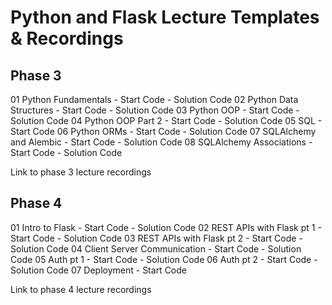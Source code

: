 # Python and Flask Lecture Templates & Recordings

## Phase 3

01 Python Fundamentals - Start Code - Solution Code
02 Python Data Structures - Start Code - Solution Code
03 Python OOP - Start Code - Solution Code
04 Python OOP Part 2 - Start Code - Solution Code
05 SQL - Start Code
06 Python ORMs - Start Code - Solution Code
07 SQLAlchemy and Alembic - Start Code - Solution Code
08 SQLAlchemy Associations - Start Code - Solution Code

Link to phase 3 lecture recordings

## Phase 4

01 Intro to Flask - Start Code - Solution Code
02 REST APIs with Flask pt 1 - Start Code - Solution Code
03 REST APIs with Flask pt 2 - Start Code - Solution Code
04 Client Server Communication - Start Code - Solution Code
05 Auth pt 1 - Start Code - Solution Code
06 Auth pt 2 - Start Code - Solution Code
07 Deployment - Start Code

Link to phase 4 lecture recordings
